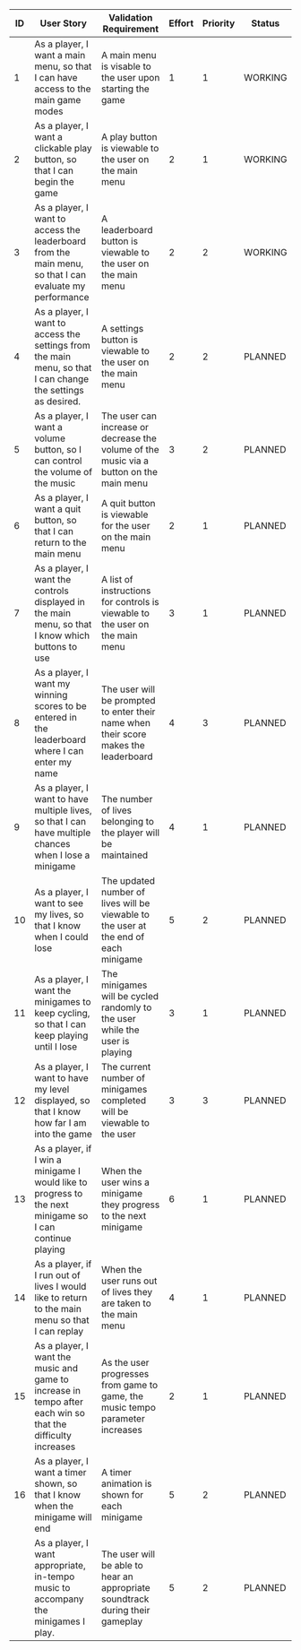 | ID | User Story                                                                                                   | Validation Requirement                                                                  | Effort | Priority | Status  |
|----|--------------------------------------------------------------------------------------------------------------|-----------------------------------------------------------------------------------------|--------|----------|---------|
| 1  | As a player, I want a main menu, so that I can have access to the main game modes                            | A main menu is visable to the user upon starting the game                               | 1      | 1        | WORKING |
| 2  | As a player, I want a clickable play button, so that I can begin the game                                    | A play button is viewable to the user on the main menu                                  | 2      | 1        | WORKING |
| 3  | As a player, I want to access the leaderboard from the main menu, so that I can evaluate my performance      | A leaderboard button is viewable to the user on the main menu                           | 2      | 2        | WORKING |
| 4  | As a player, I want to access the settings from the main menu, so that I can change the settings as desired. | A settings button is viewable to the user on the main menu                              | 2      | 2        | PLANNED |
| 5  | As a player, I want a volume button, so I can control the volume of the music                                | The user can increase or decrease the volume of the music via a button on the main menu | 3      | 2        | PLANNED |
| 6  | As a player, I want a quit button, so that I can return to the main menu                                     | A quit button is viewable for the user on the main menu                                 | 2      | 1        | PLANNED |
| 7  | As a player, I want the controls displayed in the main menu, so that I know which buttons to use             | A list of instructions for controls is viewable to the user on the main menu            | 3      | 1        | PLANNED |
| 8  | As a player, I want my winning scores to be entered in the leaderboard where I can enter my name             | The user will be prompted to enter their name when their score makes the leaderboard    | 4      | 3        | PLANNED |
| 9  | As a player, I want to have multiple lives, so that I can have multiple chances when I lose a minigame       | The number of lives belonging to the player will be maintained                          | 4      | 1        | PLANNED |
| 10 | As a player, I want to see my lives, so that I know when I could lose                                        | The updated number of lives will be viewable to the user at the end of each minigame    | 5      | 2        | PLANNED |
| 11 | As a player, I want the minigames to keep cycling, so that I can keep playing until I lose                   | The minigames will be cycled randomly to the user while the user is playing             | 3      | 1        | PLANNED |
| 12 | As a player, I want to have my level displayed, so that I know how far I am into the game                    | The current number of minigames completed will be viewable to the user                  | 3      | 3        | PLANNED |
| 13 | As a player, if I win a minigame I would like to progress to the next minigame so I can continue playing     | When the user wins a minigame they progress to the next minigame                        | 6      | 1        | PLANNED |
| 14 | As a player, if I run out of lives I would like to return to the main menu so that I can replay              | When the user runs out of lives they are taken to the main menu                         | 4      | 1        | PLANNED |
| 15 | As a player, I want the music and game to increase in tempo after each win so that the difficulty increases  | As the user progresses from game to game, the music tempo parameter increases           | 2      | 1        | PLANNED |
| 16 | As a player, I want a timer shown, so that I know when the minigame will end                                 | A timer animation is shown for each minigame                                            | 5      | 2        | PLANNED |
|    | As a player, I want appropriate, in-tempo music to accompany the minigames I play.                           | The user will be able to hear an appropriate soundtrack during their gameplay           | 5      | 2        | PLANNED |
